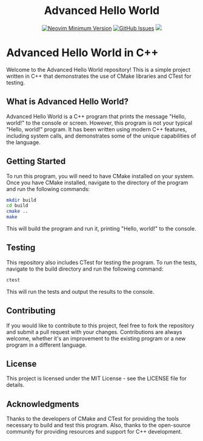 <h1 align="center">Advanced Hello World</h1>

<div align="center">

[![Neovim Minimum Version](https://img.shields.io/badge/cpp-%3E%3D17-informational?style=for-the-badge&logo=cplusplus)](https://en.cppreference.com/w/cpp/17)
[![GitHub Issues](https://img.shields.io/github/issues-raw/geugenm/advanced-hello-world?style=for-the-badge)](https://github.com/geugenm/advanced-hello-world/issues)
![](https://img.shields.io/badge/platform-linux%20|%20windows-informational?style=for-the-badge&logo=appveyor)

  </div>

# Advanced Hello World in C++

Welcome to the Advanced Hello World repository! This is a simple project written in C++ that demonstrates the use of
CMake libraries and CTest for testing.

## What is Advanced Hello World?

Advanced Hello World is a C++ program that prints the message "Hello, world!" to the console or screen. However, this
program is not your typical "Hello, world!" program. It has been written using modern C++ features, including system
calls, and demonstrates some of the unique capabilities of the language.

## Getting Started

To run this program, you will need to have CMake installed on your system. Once you have CMake installed, navigate to
the directory of the program and run the following commands:

```bash
mkdir build
cd build
cmake ..
make
```

This will build the program and run it, printing "Hello, world!" to the console.

## Testing

This repository also includes CTest for testing the program. To run the tests, navigate to the build directory and run
the following command:

```bash 
ctest
```

This will run the tests and output the results to the console.

## Contributing

If you would like to contribute to this project, feel free to fork the repository and submit a pull request with your
changes. Contributions are always welcome, whether it's an improvement to the existing program or a new program in a
different language.

## License

This project is licensed under the MIT License - see the LICENSE file for details.

## Acknowledgments

Thanks to the developers of CMake and CTest for providing the tools necessary to build and test this program. Also,
thanks to the open-source community for providing resources and support for C++ development.